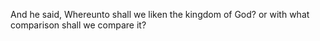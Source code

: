 And he said, Whereunto shall we liken the kingdom of God? or with what comparison shall we compare it?
